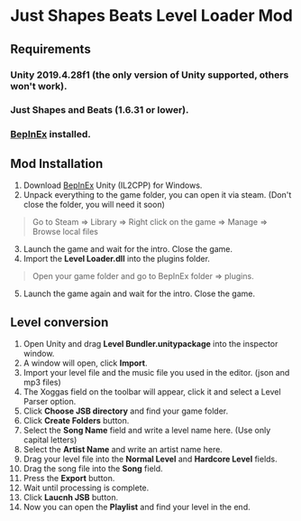 # Just Shapes Beats Level Loader Mod

## Requirements

### Unity 2019.4.28f1 (the only version of Unity supported, others won't work).
### Just Shapes and Beats (1.6.31 or lower).
### [BepInEx](https://builds.bepinex.dev/projects/bepinex_be) installed.

## Mod Installation 

1. Download [BepInEx](https://builds.bepinex.dev/projects/bepinex_be) Unity (IL2CPP) for Windows.
2. Unpack everything to the game folder, you can open it via steam. (Don't close the folder, you will need it soon)
> Go to Steam => Library => Right click on the game => Manage => Browse local files
3. Launch the game and wait for the intro. Close the game.
4. Import the **Level Loader.dll** into the plugins folder.
> Open your game folder and go to BepInEx folder => plugins.
5. Launch the game again and wait for the intro. Close the game.

## Level conversion
1. Open Unity and drag **Level Bundler.unitypackage** into the inspector window.
2. A window will open, click **Import**.
3. Import your level file and the music file you used in the editor. (json and mp3 files)
4. The Xoggas field on the toolbar will appear, click it and select a Level Parser option.
5. Click **Choose JSB directory** and find your game folder.
6. Click **Create Folders** button.
7. Select the **Song Name** field and write a level name here. (Use only capital letters)
8. Select the **Artist Name** and write an artist name here.
9. Drag your level file into the **Normal Level** and **Hardcore Level** fields.
10. Drag the song file into the **Song** field.
11. Press the **Export** button.
12. Wait until processing is complete.
13. Click **Laucnh JSB** button.
14. Now you can open the **Playlist** and find your level in the end.
